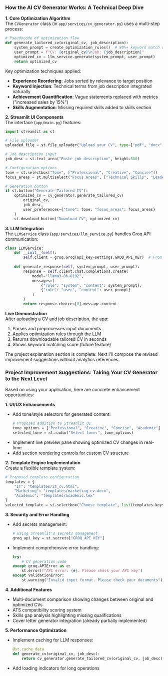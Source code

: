 ### How the AI CV Generator Works: A Technical Deep Dive

**1. Core Optimization Algorithm**  
The `CVGenerator` class (in `app/services/cv_generator.py`) uses a multi-step process:

```python
# Pseudocode of optimization flow
def generate_tailored_cv(original_cv, job_description):
    system_prompt = create_optimization_rules()  # 80%+ keyword match requirement
    user_prompt = f"CV: {original_cv}\nJob: {job_description}"
    optimized_cv = llm_service.generate(system_prompt, user_prompt)
    return optimized_cv
```

Key optimization techniques applied:
- **Experience Reordering**: Jobs sorted by relevance to target position
- **Keyword Injection**: Technical terms from job description integrated naturally
- **Achievement Quantification**: Vague statements replaced with metrics ("increased sales by 15%")
- **Skills Augmentation**: Missing required skills added to skills section

**2. Streamlit UI Components**  
The interface (`app/main.py`) features:

```python
import streamlit as st

# File uploader
uploaded_file = st.file_uploader("Upload your CV", type=["pdf", "docx", "txt"])

# Job description input
job_desc = st.text_area("Paste job description", height=300)

# Configuration options
tone = st.selectbox("Tone", ["Professional", "Creative", "Concise"])
focus_areas = st.multiselect("Focus Areas", ["Technical Skills", "Leadership", "Achievements"])

# Generation button
if st.button("Generate Tailored CV"):
    optimized_cv = cv_generator.generate_tailored_cv(
        original_cv, 
        job_desc,
        user_preferences={"tone": tone, "focus_areas": focus_areas}
    )
    st.download_button("Download CV", optimized_cv)
```

**3. LLM Integration**  
The `LLMService` class (`app/services/llm_service.py`) handles Groq API communication:

```python
class LLMService:
    def __init__(self):
        self.client = groq.Groq(api_key=settings.GROQ_API_KEY)  # From .env
    
    def generate_response(self, system_prompt, user_prompt):
        response = self.client.chat.completions.create(
            model="llama3-8b-8192",
            messages=[
                {"role": "system", "content": system_prompt},
                {"role": "user", "content": user_prompt}
            ]
        )
        return response.choices[0].message.content
```

**Live Demonstration**  
After uploading a CV and job description, the app:
1. Parses and preprocesses input documents
2. Applies optimization rules through the LLM
3. Returns downloadable tailored CV in seconds
4. Shows keyword matching score (future feature)

The project explanation section is complete. Next I'll compose the revised improvement suggestions without analytics references.

### Project Improvement Suggestions: Taking Your CV Generator to the Next Level

Based on using your application, here are concrete enhancement opportunities:

**1. UI/UX Enhancements**  
- Add tone/style selectors for generated content:
  ```python
  # Proposed addition to Streamlit UI
  tone_options = ["Professional", "Creative", "Concise", "Academic"]
  selected_tone = st.radio("Select tone:", tone_options)
  ```
- Implement live preview pane showing optimized CV changes in real-time
- Add section reordering controls for custom CV structure

**2. Template Engine Implementation**  
Create a flexible template system:
```python
# Proposed template configuration
templates = {
    "IT": "templates/it_cv.html",
    "Marketing": "templates/marketing_cv.docx",
    "Academic": "templates/academic.tex"
}
selected_template = st.selectbox("Choose template", list(templates.keys()))
```

**3. Security and Error Handling**  
- Add secrets management:
  ```python
  # Using Streamlit's secrets management
  groq_api_key = st.secrets["GROQ_API_KEY"]
  ```
- Implement comprehensive error handling:
  ```python
  try:
      # CV generation code
  except groq.APIError as e:
      st.error(f"API error: {e}. Please check your API key")
  except ValidationError:
      st.warning("Invalid input format. Please check your documents")
  ```

**4. Additional Features**  
- Multi-document comparison showing changes between original and optimized CVs
- ATS compatibility scoring system
- Skills gap analysis highlighting missing qualifications
- Cover letter generator integration (already partially implemented)

**5. Performance Optimization**  
- Implement caching for LLM responses:
  ```python
  @st.cache_data
  def generate_cv(original_cv, job_desc):
      return cv_generator.generate_tailored_cv(original_cv, job_desc)
  ```
- Add loading indicators for long operations





















